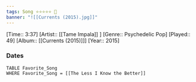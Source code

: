 ```yaml
---
tags: Song ⭐⭐⭐⭐⭐ 💛
banner: "![[Currents (2015).jpg]]"
---
```

[Time:: 3:37]
[Artist:: [[Tame Impala]] ]
[Genre:: Psychedelic Pop]
[Played:: 49]
[Album:: [[Currents (2015)]]]
[Year:: 2015]
### Dates
````dataview
TABLE Favorite_Song
WHERE Favorite_Song = [[The Less I Know the Better]]
````
